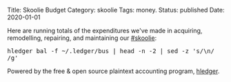 Title: Skoolie Budget
Category: skoolie
Tags: money.
Status: published
Date: 2020-01-01

Here are running totals of the expenditures we've made in acquiring, remodelling, repairing, and maintaining our [#skoolie](/category/skoolie.html):

<pre><!-- SHELL_BEGIN -->hledger bal -f ~/.ledger/bus | head -n -2 | sed -z 's/\n/<br>/g'<!-- SHELL_END --></pre>

Powered by the free & open source plaintext accounting program, [hledger](https://hledger.org).

 